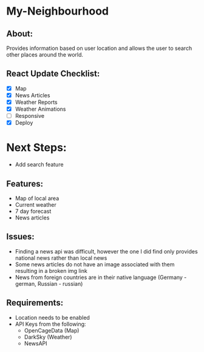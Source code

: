 # My-Neighbourhood
## About:
Provides information based on user location and allows the user to search other places around the world.

## React Update Checklist:
- [X] Map
- [X] News Articles
- [X] Weather Reports
- [X] Weather Animations
- [ ] Responsive 
- [X] Deploy

# Next Steps:
- Add search feature

## Features:
- Map of local area
- Current weather
- 7 day forecast
- News articles

## Issues:
- Finding a news api was difficult, however the one I did find only provides national news rather than local news
- Some news articles do not have an image associated with them resulting in a broken img link
- News from foreign countries are in their native language (Germany - german, Russian - russian)

## Requirements:
- Location needs to be enabled
- API Keys from the following:
  - OpenCageData (Map)
  - DarkSky (Weather)
  - NewsAPI
